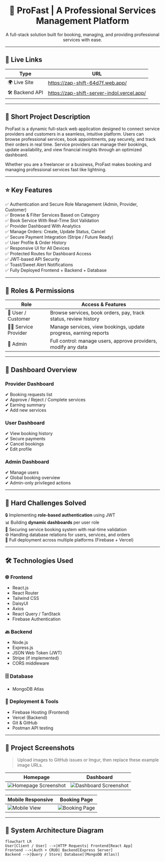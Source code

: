 <h1 align="center">🚀 ProFast | A Professional Services Management Platform</h1>

<p align="center">
A full-stack solution built for booking, managing, and providing professional services with ease.
</p>

---

## 🔗 Live Links

| Type | URL |
|------|-----|
| 🌍 Live Site | https://zap-shift-64d7f.web.app/ |
| 🛠️ Backend API | https://zap-shift-server-indol.vercel.app/ |

---

## 📌 Short Project Description

ProFast is a dynamic full-stack web application designed to connect service providers and customers in a seamless, intuitive platform. Users can browse professional services, book appointments, pay securely, and track their orders in real time. Service providers can manage their bookings, update availability, and view financial insights through an optimized dashboard.

Whether you are a freelancer or a business, ProFast makes booking and managing professional services fast like lightning.

---

## ⭐ Key Features

✅ Authentication and Secure Role Management (Admin, Provider, Customer)  
✅ Browse & Filter Services Based on Category  
✅ Book Service With Real-Time Slot Validation  
✅ Provider Dashboard With Analytics  
✅ Manage Orders: Create, Update Status, Cancel  
✅ Secure Payment Integration (Stripe / Future Ready)  
✅ User Profile & Order History  
✅ Responsive UI for All Devices  
✅ Protected Routes for Dashboard Access  
✅ JWT-based API Security  
✅ Toast/Sweet Alert Notifications  
✅ Fully Deployed Frontend + Backend + Database

---

## 🎯 Roles & Permissions

| Role | Access & Features |
|------|-----------------|
| 👤 User / Customer | Browse services, book orders, pay, track status, review history |
| 🧑‍💼 Service Provider | Manage services, view bookings, update progress, earning reports |
| 👑 Admin | Full control: manage users, approve providers, modify any data |

---

## 🧩 Dashboard Overview

### Provider Dashboard
✔ Booking requests list  
✔ Approve / Reject / Complete services  
✔ Earning summary  
✔ Add new services

### User Dashboard
✔ View booking history  
✔ Secure payments  
✔ Cancel bookings  
✔ Edit profile

### Admin Dashboard
✔ Manage users  
✔ Global booking overview  
✔ Admin-only privileged actions

---

## 🧪 Hard Challenges Solved

🔒 Implementing **role-based authentication** using JWT  
📊 Building **dynamic dashboards** per user role  
🧩 Securing service booking system with real-time validation  
⚙️ Handling database relations for users, services, and orders  
🚀 Full deployment across multiple platforms (Firebase + Vercel)

---

## 🛠️ Technologies Used

### 🌐 Frontend
- React.js
- React Router
- Tailwind CSS
- DaisyUI
- Axios
- React Query / TanStack
- Firebase Authentication

### 🔙 Backend
- Node.js
- Express.js
- JSON Web Token (JWT)
- Stripe (if implemented)
- CORS middleware

### 🗄 Database
- MongoDB Atlas

### 🚀 Deployment & Tools
- Firebase Hosting (Frontend)
- Vercel (Backend)
- Git & GitHub
- Postman API testing

---

## 📸 Project Screenshots

> Upload images to GitHub issues or Imgur, then replace these example image URLs.

| Homepage | Dashboard |
|---------|-----------|
| ![Homepage Screenshot](https://via.placeholder.com/450x250](https://i.ibb.co.com/KjQdsLZc/zap-shift-home.png)) | ![Dashboard Screenshot](https://via.placeholder.com/450x250) |

| Mobile Responsive | Booking Page |
|---------|-----------|
| ![Mobile View](https://via.placeholder.com/450x250) | ![Booking Page](https://via.placeholder.com/450x250) |

---

## 🧩 System Architecture Diagram

```mermaid
flowchart LR
User[Client / User] -->|HTTP Requests| Frontend[React App]
Frontend -->|Auth + CRUD| Backend[Express Server]
Backend -->|Query / Store| Database[(MongoDB Atlas)]
